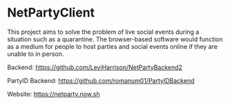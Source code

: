 # NetPartyClient

This project aims to solve the problem of live social events during a situation such as a quarantine. The browser-based software would function as a medium for people to host parties and social events online if they are unable to in person.

Backend: https://github.com/LeviHarrison/NetPartyBackend2

PartyID Backend: https://github.com/romanum01/PartyIDBackend

Website: https://netparty.now.sh
